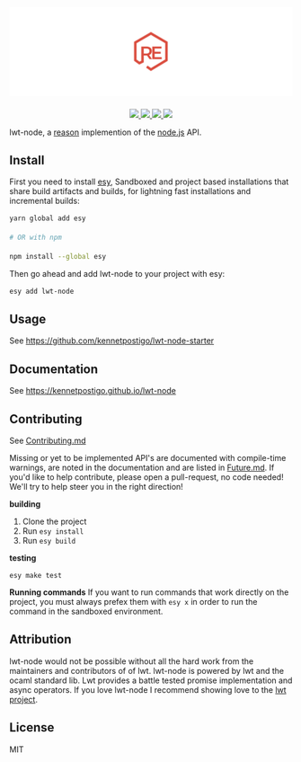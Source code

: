 ![lwt-node](website/static/img/readme.png)

<p style="margin-top: 20px;" align="center">
  <a href="http://npm.im/lwt-node">
    <img src="https://img.shields.io/npm/v/lwt-node.svg?style=flat-square"/>
  </a>
    <a href="https://travis-ci.org/kennetpostigo/lwt-node">
    <img src="https://travis-ci.org/kennetpostigo/lwt-node.svg?branch=master"/>
  </a>
  <a href="http://npm-stat.com/charts.html?package=lwt-node">
    <img src="https://img.shields.io/npm/dm/lwt-node.svg?style=flat-square"/>
  </a>
  <a href="http://opensource.org/licenses/MIT">
    <img src="https://img.shields.io/npm/l/lwt-node.svg?style=flat-square" />
  </a>
</p>

lwt-node, a [reason](https://github.com/facebook/reason) implemention of the [node.js](https://github.com/nodejs/node) API.

## Install

First you need to install [esy](https://github.com/esy/), Sandboxed and project based installations that share build artifacts and builds, for lightning fast installations and incremental builds:

```bash
yarn global add esy

# OR with npm

npm install --global esy
```

Then go ahead and add lwt-node to your project with esy:

```bash
esy add lwt-node
```

## Usage

See https://github.com/kennetpostigo/lwt-node-starter

## Documentation

See https://kennetpostigo.github.io/lwt-node

## Contributing

See [Contributing.md](https://github.com/kennetpostigo/lwt-node/blob/master/CONTRIBUTING.md)

Missing or yet to be implemented API's are documented with compile-time warnings, are noted in the documentation and are listed in [Future.md](https://github.com/kennetpostigo/lwt-node/blob/master/Future.md). If you'd like to help contribute, please open a pull-request, no code needed! We'll try to help steer you in the right direction!

**building**

1. Clone the project
2. Run `esy install`
3. Run `esy build`

**testing**

```
esy make test
```

**Running commands**
If you want to run commands that work directly on the project, you must always prefex them with
`esy x` in order to run the command in the sandboxed environment.

## Attribution

lwt-node would not be possible without all the hard work from the maintainers
and contributors of of lwt. lwt-node is powered by lwt and the ocaml standard lib.
Lwt provides a battle tested promise implementation and async operators. If you love lwt-node
I recommend showing love to the [lwt project](https://github.com/ocsigen/lwt).

## License

MIT
